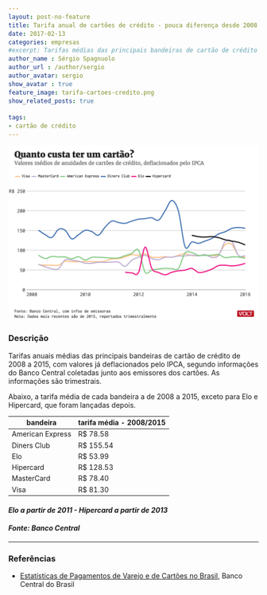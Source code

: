 ```yaml
---
layout: post-no-feature
title: Tarifa anual de cartões de crédito - pouca diferença desde 2008
date: 2017-02-13
categories: empresas
#excerpt: Tarifas médias das principais bandeiras de cartão de crédito de 2008 a 2015
author_name : Sérgio Spagnuolo
author_url : /author/sergio
author_avatar: sergio
show_avatar : true
feature_image: tarifa-cartoes-credito.png
show_related_posts: true

tags:
- cartão de crédito
---
```


![Gráfico empresas industriais IBGE](/graf/tarifa-cartoes-credito.png)

### Descrição
Tarifas anuais médias das principais bandeiras de cartão de crédito de 2008 a 2015, com valores já deflacionados pelo IPCA, segundo informações do Banco Central coletadas junto aos emissores dos cartões. As informações são trimestrais.

Abaixo, a tarifa média de cada bandeira a de 2008 a 2015, exceto para Elo e Hipercard, que foram lançadas depois.


| bandeira         | tarifa média - 2008/2015 |
|------------------|--------------------------|
| American Express | R$ 78.58                 |
| Diners Club      | R$ 155.54                |
| Elo              | R$ 53.99                 |
| Hipercard        | R$ 128.53                |
| MasterCard       | R$  78.40                |
| Visa             | R$ 81.30                 |

#### *Elo a partir de 2011 - Hipercard a partir de 2013*

#### *Fonte: Banco Central*

---

### Referências


* [Estatísticas de Pagamentos de Varejo e de Cartões no Brasil](http://www.bcb.gov.br/?SPBADENDOS), Banco Central do Brasil

